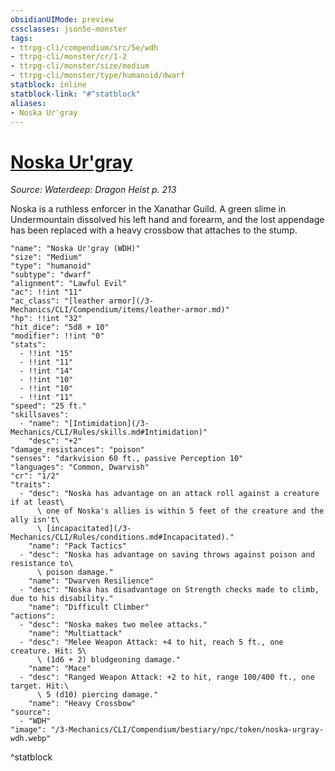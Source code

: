 ```yaml
---
obsidianUIMode: preview
cssclasses: json5e-monster
tags:
- ttrpg-cli/compendium/src/5e/wdh
- ttrpg-cli/monster/cr/1-2
- ttrpg-cli/monster/size/medium
- ttrpg-cli/monster/type/humanoid/dwarf
statblock: inline
statblock-link: "#^statblock"
aliases:
- Noska Ur'gray
---
```

# [Noska Ur'gray](3-Mechanics\CLI\Compendium\bestiary\npc/noska-urgray-wdh.md)
*Source: Waterdeep: Dragon Heist p. 213*  

Noska is a ruthless enforcer in the Xanathar Guild. A green slime in Undermountain dissolved his left hand and forearm, and the lost appendage has been replaced with a heavy crossbow that attaches to the stump.

```statblock
"name": "Noska Ur'gray (WDH)"
"size": "Medium"
"type": "humanoid"
"subtype": "dwarf"
"alignment": "Lawful Evil"
"ac": !!int "11"
"ac_class": "[leather armor](/3-Mechanics/CLI/Compendium/items/leather-armor.md)"
"hp": !!int "32"
"hit_dice": "5d8 + 10"
"modifier": !!int "0"
"stats":
  - !!int "15"
  - !!int "11"
  - !!int "14"
  - !!int "10"
  - !!int "10"
  - !!int "11"
"speed": "25 ft."
"skillsaves":
  - "name": "[Intimidation](/3-Mechanics/CLI/Rules/skills.md#Intimidation)"
    "desc": "+2"
"damage_resistances": "poison"
"senses": "darkvision 60 ft., passive Perception 10"
"languages": "Common, Dwarvish"
"cr": "1/2"
"traits":
  - "desc": "Noska has advantage on an attack roll against a creature if at least\
      \ one of Noska's allies is within 5 feet of the creature and the ally isn't\
      \ [incapacitated](/3-Mechanics/CLI/Rules/conditions.md#Incapacitated)."
    "name": "Pack Tactics"
  - "desc": "Noska has advantage on saving throws against poison and resistance to\
      \ poison damage."
    "name": "Dwarven Resilience"
  - "desc": "Noska has disadvantage on Strength checks made to climb, due to his disability."
    "name": "Difficult Climber"
"actions":
  - "desc": "Noska makes two melee attacks."
    "name": "Multiattack"
  - "desc": "Melee Weapon Attack: +4 to hit, reach 5 ft., one creature. Hit: 5\
      \ (1d6 + 2) bludgeoning damage."
    "name": "Mace"
  - "desc": "Ranged Weapon Attack: +2 to hit, range 100/400 ft., one target. Hit:\
      \ 5 (d10) piercing damage."
    "name": "Heavy Crossbow"
"source":
  - "WDH"
"image": "/3-Mechanics/CLI/Compendium/bestiary/npc/token/noska-urgray-wdh.webp"
```
^statblock
